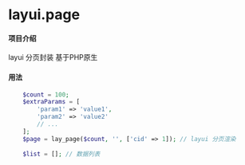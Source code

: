 # layui.page

#### 项目介绍
layui 分页封装 基于PHP原生

#### 用法
~~~php
    $count = 100; 
    $extraParams = [
        'param1' => 'value1',
        'param2' => 'value2'
        // ...
    ];
    $page = lay_page($count, '', ['cid' => 1]); // layui 分页渲染
    
    $list = []; // 数据列表
~~~
